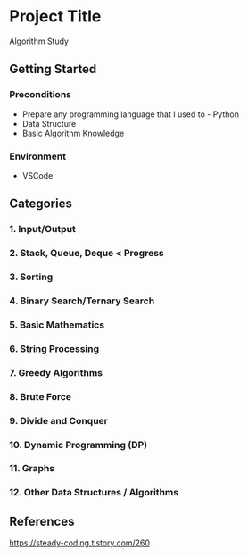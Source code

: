 # Project Title

Algorithm Study

## Getting Started

### Preconditions

* Prepare any programming language that I used to - Python
* Data Structure
* Basic Algorithm Knowledge

### Environment

* VSCode

## Categories

### 1. Input/Output 
### 2. Stack, Queue, Deque < Progress
### 3. Sorting
### 4. Binary Search/Ternary Search
### 5. Basic Mathematics
### 6. String Processing
### 7. Greedy Algorithms
### 8. Brute Force
### 9. Divide and Conquer
### 10. Dynamic Programming (DP)
### 11. Graphs
### 12. Other Data Structures / Algorithms

## References
https://steady-coding.tistory.com/260

